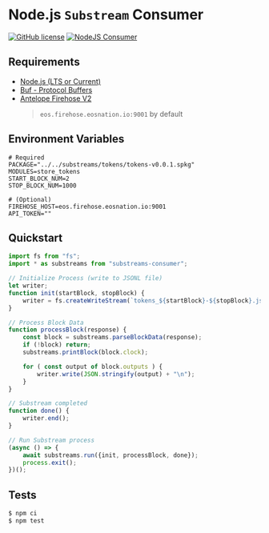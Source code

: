 # Node.js `Substream` Consumer

[![GitHub license](https://img.shields.io/badge/license-MIT-blue.svg)](https://github.com/EOS-Nation/substreams-monorepo/blob/main/LICENSE)
[![NodeJS Consumer](https://github.com/EOS-Nation/substreams-monorepo/actions/workflows/node-consumer.yml/badge.svg)](https://github.com/EOS-Nation/substreams-monorepo/actions/workflows/node-consumer.yml)

## Requirements

- [Node.js (LTS or Current)](https://nodejs.org/en/)
- [Buf - Protocol Buffers](https://buf.build/)
- [Antelope Firehose V2](https://eos.firehose.eosnation.io)
  > `eos.firehose.eosnation.io:9001` by default

## Environment Variables

```env
# Required
PACKAGE="../../substreams/tokens/tokens-v0.0.1.spkg"
MODULES=store_tokens
START_BLOCK_NUM=2
STOP_BLOCK_NUM=1000

# (Optional)
FIREHOSE_HOST=eos.firehose.eosnation.io:9001
API_TOKEN=""
```

## Quickstart

```js
import fs from "fs";
import * as substreams from "substreams-consumer";

// Initialize Process (write to JSONL file)
let writer;
function init(startBlock, stopBlock) {
    writer = fs.createWriteStream(`tokens_${startBlock}-${stopBlock}.jsonl`);
}

// Process Block Data
function processBlock(response) {
    const block = substreams.parseBlockData(response);
    if (!block) return;
    substreams.printBlock(block.clock);

    for ( const output of block.outputs ) {
        writer.write(JSON.stringify(output) + "\n");
    }
}

// Substream completed
function done() {
    writer.end();
}

// Run Substream process
(async () => {
    await substreams.run({init, processBlock, done});
    process.exit();
})();
```

## Tests

```bash
$ npm ci
$ npm test
```